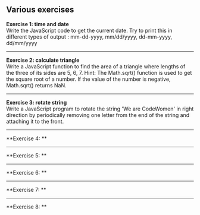 ## Various exercises

**Exercise 1: time and date**  
Write the JavaScript code to get the current date.
Try to print this in different types of output :
mm-dd-yyyy, mm/dd/yyyy, dd-mm-yyyy, dd/mm/yyyy 

---

**Exercise 2: calculate triangle**  
Write a JavaScript function to find the area of a triangle where lengths of the three of its sides are 5, 6, 7.
Hint: The Math.sqrt() function is used to get the square root of a number. If the value of the number is negative, Math.sqrt() returns NaN.

---

**Exercise 3: rotate string**  
Write a JavaScript program to rotate the string 'We are CodeWomen' in right direction by periodically removing one letter from the end of the string and attaching it to the front.

---

**Exercise 4: **  

---

**Exercise 5: **  

---

**Exercise 6: **  

---

**Exercise 7: **  


---

**Exercise 8: **  
